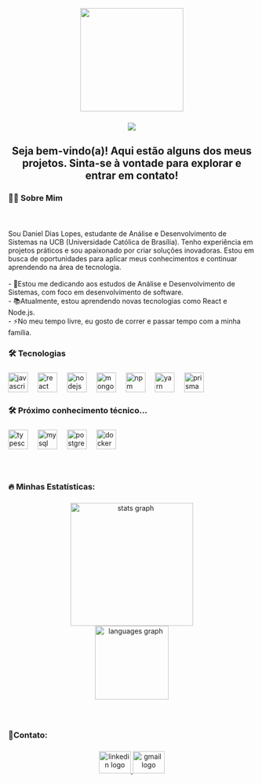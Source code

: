 <div align="center">
  <img height="210" src="https://media4.giphy.com/media/v1.Y2lkPTc5MGI3NjExOWZzNTF4ZTB3c2F5cjRnc3NtcmFhdmh3aTI4cWhucDNmMnVpYWJzZiZlcD12MV9pbnRlcm5hbF9naWZfYnlfaWQmY3Q9Zw/Wn2xmHDrl6q4jOstyp/giphy.gif"  />
</div>

###

<div align="center">
  <img src="https://visitor-badge.laobi.icu/badge?page_id=leinadd18.leinadd18&left_color=blue&right_color=black&left_text=Total%20de%20Visualiza%C3%A7%C3%B5es:"  />
</div>

###

<h2 align="center">Seja bem-vindo(a)! Aqui estão alguns dos meus projetos. Sinta-se à vontade para explorar e entrar em contato!</h2>

###

<h3 align="left">👩‍💻 Sobre Mim</h3>

###

<br clear="both">

<p align="left">Sou Daniel Dias Lopes, estudante de Análise e Desenvolvimento de Sistemas na UCB (Universidade Católica de Brasília). Tenho experiência em projetos práticos e sou apaixonado por criar soluções inovadoras. Estou em busca de oportunidades para aplicar meus conhecimentos e continuar aprendendo na área de tecnologia.<br><br>- 🔭Estou me dedicando aos estudos de Análise e Desenvolvimento de Sistemas, com foco em desenvolvimento de software.<br>- 📚Atualmente, estou aprendendo novas tecnologias como React e Node.js.<br>- ⚡No meu tempo livre, eu gosto de correr e passar tempo com a minha família.</p>

###

<h3 align="left">🛠 Tecnologias</h3>

###

<div align="left">
  <img src="https://skillicons.dev/icons?i=js" height="40" alt="javascript logo"  />
  <img width="12" />
  <img src="https://skillicons.dev/icons?i=react" height="40" alt="react logo"  />
  <img width="12" />
  <img src="https://skillicons.dev/icons?i=nodejs" height="40" alt="nodejs logo"  />
  <img width="12" />
  <img src="https://cdn.jsdelivr.net/gh/devicons/devicon/icons/mongodb/mongodb-original.svg" height="40" alt="mongodb logo"  />
  <img width="12" />
  <img src="https://cdn.jsdelivr.net/gh/devicons/devicon/icons/npm/npm-original-wordmark.svg" height="40" alt="npm logo"  />
  <img width="12" />
  <img src="https://cdn.simpleicons.org/yarn/2C8EBB" height="40" alt="yarn logo"  />
  <img width="12" />
  <img src="https://skillicons.dev/icons?i=prisma" height="40" alt="prisma logo"  />
</div>

###

<h3 align="left">🛠 Próximo conhecimento técnico...</h3>

###

<div align="left">
  <img src="https://cdn.simpleicons.org/typescript/3178C6" height="40" alt="typescript logo"  />
  <img width="12" />
  <img src="https://skillicons.dev/icons?i=mysql" height="40" alt="mysql logo"  />
  <img width="12" />
  <img src="https://cdn.simpleicons.org/postgresql/4169E1" height="40" alt="postgresql logo"  />
  <img width="12" />
  <img src="https://cdn.simpleicons.org/docker/2496ED" height="40" alt="docker logo"  />
</div>

###

<br clear="both">

<h3 align="left">🔥 Minhas Estatísticas:</h3>

###

<div align="center">
  <img src="https://github-readme-stats.vercel.app/api?username=leinadd18&hide_title=false&hide_rank=false&show_icons=true&include_all_commits=true&count_private=true&disable_animations=false&theme=react&locale=en&hide_border=true&order=1" height="250" alt="stats graph" /> <br>
  <img src="https://github-readme-stats.vercel.app/api/top-langs?username=leinadd18&locale=en&hide_title=true&layout=compact&card_width=320&langs_count=5&theme=react&hide_border=true&order=2" height="150" alt="languages graph"  />
</div>

###

<br clear="both">

<h3 align="left">📱Contato:</h3>

###

<div align="center">
  <a href="https://www.linkedin.com/in/danieldiasl/" target="_blank">
    <img src="https://raw.githubusercontent.com/maurodesouza/profile-readme-generator/master/src/assets/icons/social/linkedin/default.svg" width="65" height="45" alt="linkedin logo"  />
  </a>
  <a href="mailto:dan.dias1808@gmail.com" target="_blank">
    <img src="https://raw.githubusercontent.com/maurodesouza/profile-readme-generator/master/src/assets/icons/social/gmail/default.svg" width="65" height="45" alt="gmail logo"  />
  </a>
</div>

###
